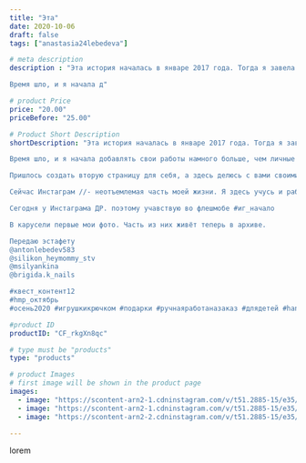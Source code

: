 ```yaml
---
title: "Эта"
date: 2020-10-06
draft: false
tags: ["anastasia24lebedeva"]

# meta description
description : "Эта история началась в январе 2017 года. Тогда я завела свою страницу в инстаграме наспор, и добавляла фотографии своей семьи и себя...

Время шло, и я начала д"

# product Price
price: "20.00"
priceBefore: "25.00"

# Product Short Description
shortDescription: "Эта история началась в январе 2017 года. Тогда я завела свою страницу в инстаграме наспор, и добавляла фотографии своей семьи и себя...

Время шло, и я начала добавлять свои работы намного больше, чем личные фото. Потом и не заметила, как они вытеснили меня и заполнили мою страницу.

Пришлось создать вторую страницу для себя, а здесь делюсь с вами своими успехами и работами в творческом деле.

Сейчас Инстаграм //- неотъемлемая часть моей жизни. Я здесь учусь и работаю. Знакомлюсь с новыми, интересными людьми и нахожу единомышленников. 

Сегодня у Инстаграма ДР. поэтому учавствую во флешмобе #иг_начало

В карусели первые мои фото. Часть из них живёт теперь в архиве. 

Передаю эстафету 
@antonlebedev583 
@silikon_heymommy_stv 
@msilyankina 
@brigida.k_nails 

#квест_контент12
#hmp_октябрь
#осень2020 #игрушкикрючком #подарки #ручнаяработаназаказ #длядетей #handmade #present"

#product ID
productID: "CF_rkgXn8qc"

# type must be "products"
type: "products"

# product Images
# first image will be shown in the product page
images:
  - image: "https://scontent-arn2-1.cdninstagram.com/v/t51.2885-15/e35/120823254_693943764810859_5999423295055434667_n.jpg?_nc_ht=scontent-arn2-1.cdninstagram.com&_nc_cat=107&_nc_ohc=gfnLy1l61LcAX_1PeWO&se=7&tp=1&oh=56316685ad37a6d1a5352c81f7841688&oe=605BB7AF&ig_cache_key=MjQxMzgzOTU0NTk0MTA5ODkyNA%3D%3D.2"
  - image: "https://scontent-arn2-1.cdninstagram.com/v/t51.2885-15/e35/120374351_154963836279190_412303161554504301_n.jpg?_nc_ht=scontent-arn2-1.cdninstagram.com&_nc_cat=110&_nc_ohc=Bqy76AI8RFIAX8wIjAO&se=7&tp=1&oh=96ba491924c3a7f690bb5d093f2d99b8&oe=605A7666&ig_cache_key=MjQxMzgzOTU0NTkyNDM5MTA3NA%3D%3D.2"
  - image: "https://scontent-arn2-2.cdninstagram.com/v/t51.2885-15/e35/120968777_1588602038004384_5714776283968774927_n.jpg?_nc_ht=scontent-arn2-2.cdninstagram.com&_nc_cat=100&_nc_ohc=uAwO7pXQtu4AX8uBi5A&se=7&tp=1&oh=efaf87dc687fa2821fcbc709ed3d4ff3&oe=605AD61E&ig_cache_key=MjQxMzgzOTU0NTkwNzU3NDg1MA%3D%3D.2"

---
```

lorem
